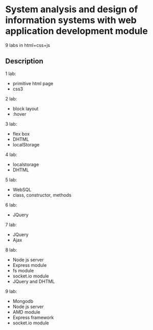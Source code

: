# System analysis and design of information systems with web application development module
9 labs in html+css+js

## Description
1 lab:
<!--comment-->
+ primitive html page
+ css3
<!--comment-->
2 lab:
<!--comment-->
+ block layout
+ :hover
<!--comment-->
3 lab:
<!--comment-->
+ flex box
+ DHTML
+ localStorage
<!--comment-->
4 lab:
<!--comment-->
+ localstorage
+ DHTML
<!--comment-->
5 lab:
<!--comment-->
+ WebSQL
+ class, constructor, methods
<!--comment-->
6 lab:
<!--comment-->
+ JQuery
<!--comment-->
7 lab:
<!--comment-->
+ JQuery
+ Ajax
<!--comment-->
8 lab:
<!--comment-->
+ Node js server
+ Express module
+ fs module
+ socket.io module
+ JQuery and DHTML
<!--comment-->
9 lab:
<!--comment-->
+ Mongodb
+ Node js server
+ AMD module
+ Express framework
+ socket.io module
